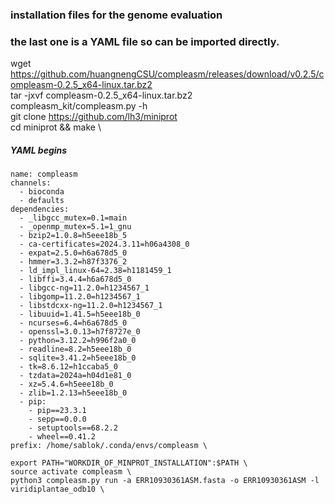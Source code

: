 ### installation files for the genome evaluation
### the last one is a YAML file so can be imported directly.
wget https://github.com/huangnengCSU/compleasm/releases/download/v0.2.5/compleasm-0.2.5_x64-linux.tar.bz2 \
tar -jxvf compleasm-0.2.5_x64-linux.tar.bz2 \
compleasm_kit/compleasm.py -h \
git clone https://github.com/lh3/miniprot \
cd miniprot && make \
##### YAML begins
```
name: compleasm
channels:
  - bioconda
  - defaults
dependencies:
  - _libgcc_mutex=0.1=main
  - _openmp_mutex=5.1=1_gnu
  - bzip2=1.0.8=h5eee18b_5
  - ca-certificates=2024.3.11=h06a4308_0
  - expat=2.5.0=h6a678d5_0
  - hmmer=3.3.2=h87f3376_2
  - ld_impl_linux-64=2.38=h1181459_1
  - libffi=3.4.4=h6a678d5_0
  - libgcc-ng=11.2.0=h1234567_1
  - libgomp=11.2.0=h1234567_1
  - libstdcxx-ng=11.2.0=h1234567_1
  - libuuid=1.41.5=h5eee18b_0
  - ncurses=6.4=h6a678d5_0
  - openssl=3.0.13=h7f8727e_0
  - python=3.12.2=h996f2a0_0
  - readline=8.2=h5eee18b_0
  - sqlite=3.41.2=h5eee18b_0
  - tk=8.6.12=h1ccaba5_0
  - tzdata=2024a=h04d1e81_0
  - xz=5.4.6=h5eee18b_0
  - zlib=1.2.13=h5eee18b_0
  - pip:
    - pip==23.3.1
    - sepp==0.0.0
    - setuptools==68.2.2
    - wheel==0.41.2
prefix: /home/sablok/.conda/envs/compleasm \
```
```
export PATH="WORKDIR_OF_MINPROT_INSTALLATION":$PATH \
source activate compleasm \
python3 compleasm.py run -a ERR10930361ASM.fasta -o ERR10930361ASM -l viridiplantae_odb10 \
```

